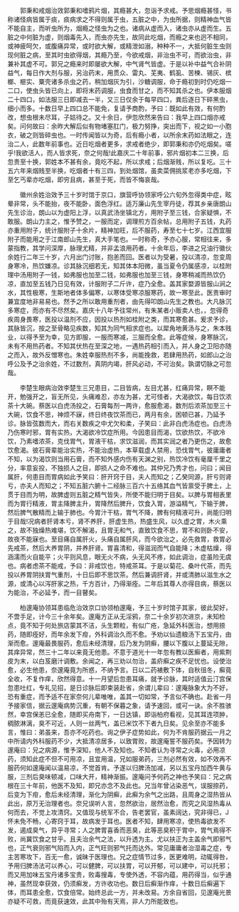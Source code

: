 <!-- { "loadSidebar": true } -->
　　郭秉和戒烟治效郭秉和嗜鸦片烟，其瘾甚大，忽诣予求戒。予思烟瘾甚怪，书称诸怪病皆属于痰，痰病求之不得则属于虫，五脏之中，为虫所据，则精神血气皆不能自主，而听虫所为，烟瘾之怪虫为之也。诸病从虚而入，诸虫亦从虚而生。五脏之中何脏为虚，则烟毒先入，而虫亦先生，故同此吃烟，而瘾之来也迥不相同，或神疲呵欠，或腹痛异常，或时欲大解，或精泄如溺，种种不一，大抵何脏生虫则现何脏之病，至其时虫欲得烟，其瘾乃至，今欲戒烟，非治虫不可，而欲治虫，非兼补其虚不可。郭兄之瘾来时即屡欲大解，中气肾气皆虚。于是以补中益气合补阴益气，每日作大剂与服，另治药末，用贯众、雷丸、芜夷、鹤虱、苦楝、锡灰、槟榔、榧实、粟壳诸多杀虫之药，稍加烟灰为引，沙糖调服，命于瘾初到时仍吃烟一二口，使虫头皆已向上，即将末药调服，虫食而甘之，而不知其杀之也。伊本服烟二十四口，如法服三日即减去一半，又三日仅余于每早四口，粪后逐日下碎黑虫，细小而多。十数日早上四口总不能免，复请予商酌，予曰：既如此有效，有何酌改，想虫根未尽耳，子姑待之。又十余日，伊忽欣然来告曰：我早上四口烟亦戒矣。问何故曰：余昨大解后似有物堵塞肛门，极力努挣，突出而下，视之如一小胞衣，破之则皆碎虫也。一时传闻皆以为奇，后有瘾小者，以所余末药如法眼之，连治二人，此数年前事也。近日吃烟者更多，求戒者绝少，即郭秉和亦仍吃烟矣。嗟乎!我欲活人，而人皆求死，奈之何哉!此嘉庆二十年前事，邪片烟初本二三换，后忽贵至十换，郭姓本不甚有余，竟吃不起，所以求戒；后烟渐贱，所以复吃。三十五六年来烟贱至半换，吃烟者十有三四，到处烟馆，虽卖菜佣挑浆老亦多吃烟，下至乞丐辈亦吃烟，即穷且病，甚至于死，而皆不悔哀哉。

　　徽州余姓治效予三十岁时馆于京口，旗营呼协领家呼公六旬外忽得类中症，眩晕非常，头不能抬，夜不能卧，面色浮红。适万廉山先生宰丹徒，荐其乡亲唐朗山先生诊治，朗山以为虚阳上浮，以真武汤坐镇北方，用附子至三钱，合家疑惧，不敢服。朗山力主之，惟予赞之，一服而定，调理煎方百余帖，总用附子五钱，丸药亦重用附子，统计服附子十余片，精神加旺，后不服药，寿至七十七岁。江西宜服附子而能用之于江南郎山先生，真大手笔也。一时称奇，予亦心服，常相往来，多蒙指教，其学问深厚，脉理尤精，并非孟浪用药者。十余年后，李进之兄油行徽伙余姓行二年三十岁，六月出门讨账，抱恙而回。医者以为受暑，投以清凉，忽变周身寒冷，热饮嫌凉。诊其脉沉细若无，知其体本阳微，虽当夏令仍属感凉，以桂附理中汤用附子一钱，如弗服也加至二钱，如弗服也加至三钱，身寒稍减而热饮仍凉，直加至五钱乃日见有效，计服附子二斤许，症乃全愈。盖其家婺源皆服山涧之水，其性极寒，生斯地者体多偏寒，以寒体受寒凉服寒药，故一寒至此，医贵审时兼宜度地非易易也。然予之所以敢用重剂者，由先得叩朗山先生之教也。大凡脉沉多寒症，而亦有不尽然矣。嘉庆十八年予往常州，有朱某者小贩卖人也，，忽得奇疾周身畏寒，医投以温剂不应，因投以热剂如桂附之类，而其寒愈甚。爰求予诊，其脉皆沉，按之至骨略见疾数，知其为同气相求症也。以犀角地黄汤与之，朱本贱业，以得予至为幸，见方即服，一服而寒减，三服而全愈。此等症候，身寒脉沉，未有不用热药者。不知其伏热在至深之地，一遇热药相引而入，并人身之卫阳亦随之而入，故外反憎寒也。朱姓幸服热剂不多，尚能挽救，若肆用热药，如郎山之治呼公及予之治余姓，不过数剂，真阴内竭，肝风必动，不可治矣。孰谓切脉之可忽哉。

　　李楚生眼病治效李楚生三兄患目，二目皆病，左目尤甚，红痛异常，瞑不能开，勉强开之，盲无所见，头痛难忍，亦左为甚，尤可怪者，大渴欲饮，每日饮浓茶十大碗。蔡医以白虎汤投之，石膏每剂一两许，愈服愈渴，数剂后浓茶加至三十大碗，饮食不思，神烦不寐，终日终夜饮茶而已，两月有余，困顿已甚，乃延予诊。脉皆弦数而大，而右关数疾之中尤欠和柔，子笑曰：此非白虎汤症也。白虎汤乃伤寒时邪，胃有实热，大渴欲冷饮症所用。今因患目而渴，饮欲热饮，不欲冷饮，乃素嗜浓茶，克伐胃气，胃液干枯，求饮滋润，而其实润之者乃更伤之，故愈饮愈渴。彼石膏辈能治实热，不能治虚热，本草载虚人禁用，恐伐胃气，彼庸庸者不知，以为渴饮则当用石膏，而不知外感内伤有天渊之别，热饮冷饮有毫厘千里之分，率意妄投，不独损人之目，即损人之命不难也。其仲兄乃秀才也，问曰；闻目属肝，何患目而胃病如此予笑曰：肝开窍于目，夫人而知之；乙癸同源，肝亏则肾亏，亦夫人而知之；不知五脏六腑十二经脉三百六十五络其血气皆禀受于脾土，上贯于目而为明，故脾虚则五脏之精气皆失，所使不能归明于目矣。以脾与胃相表里而为胃行精液，胃主降脾主升，胃降然后脾升，饮食入胃，游溢精气，下输于脾，然后脾气散精而上输于肺也。今胃汁干枯，胃气不降，脾有何精液可升，尚能归明于目哉!况病者肝肾本亏，肾不养肝，肝虚生热，热盛生风，以久虚之胃，木火乘之，故不独燥热难堪，饮不解渴，且胃无和气，直致饮食不思，胃不和则卧不安，故夜不能寐也。至目痛自属肝火，头痛自属肝风，而今欲治之，必先救胃，救胃必先戒茶，然后大养胃阴，并养肝肾。胃喜清和，得滋润而气自能降；木虚枯燥，得涵濡而火自能平；火平则风息，眼无火不病，头无风不疼，如此调治，症虽险无虞也。病者虑茶不能戒，予曰：非戒饮也，特戒茶耳。于是以菊花、桑叶代茶，而先投以养胃阴扶胃气重剂，十日后即不思饮茶。然后兼调肝肾，并或清肺以滋生水之源，或清心以泻肝家之热，千方百计，乃得渐痊。二年后其尊人亦得目病，蔡医以为能治，不必延予，而一目瞽矣。

　　柏邃庵协领耳患临危治效京口协领柏邃庵，予三十岁时馆子其家，彼此契好，不啻手足，计今三十余年矣。邃庵方正从无淫鸦，奈二十余岁初次进京，未知检点，竟不知于何处旅店蒙其不洁，头生颗粒，有似广疮，急延外科医治，想用捺药，随即痊好，而年余发下疳，外科调治久而不愈。予劝以仙遗粮汤下五宝丹，由渐而愈。邃庵最畏服药，愈后未经清理，后乃发为阴癣，腰以下腹以上蔓延无隙，其痒异常，然三十二年以来竟无他患。不意于道光十一年忽有教以医癣者，用紫荆皮为末，以白芨磨汁调敷。余闻之，再三劝以勿治，盖疥癣之疾不足忧也。设使治愈，必生他患，奈邃庵竟为所惑，不纳予言。日以二药裱敷下体，自秋徂冬，癣竟全收，不复作痒，欣然得意。十一月望后忽患耳痛，就予诊脉，其时适值云汀宫保忽患吐红，专礼见招，是日诊脉后即束装赴省，余谓儿辈曰：邃庵脉象大为不好，恐有重症，而予适不在家奈何儿辈唯唯，盖其一切如常，予言似不确也。赴省一月予接家信，据云邃庵病势沉重，有朝不保暮之象，请予速回，或可一诀。余不胜骇然，幸宫保恙已全愈，随即买舟南下，一日达镇，即诣柏府看视，见其耳连项肿，稠脓淋漓，臭不可近，人则一丝两气，盖已米饮不下者九日矣。见余至亦不能多言，惟曰：弟虽来，吾亦不吃药也。询之伊子症势如此，何为不肯服药据云一月之中所请内外科服药不少，大抵清凉居多，以致胃败，故邃庵誓不服药矣。予因转为邃庵曰：兄之病源，惟予深知，他人不及知也。不知者认为寻常之火毒，必用凉药，须知此症不但不可用凉，且宜用温，兄如服弟药，三剂必然有效，如不效再不服药何如邃庵闻以温易凉，不觉首肯。予遂以归脾汤加减，另以五宝丹加西牛黄与服，三剂后臭味顿减，口味大开，精神渐振。邃庵问予何药之神也予笑曰：兄之病根在三十年前，他医不及知，即兄亦念不及此也。兄当年曾沾染恶气，误服捺药，后变为下疳，愈后未经清理，渐化为阴癣，此癣为余气之出路，且周身之湿热皆从此出，原万无治理者也。奈兄误听人言，忽然欲治，居然治愈，而究之风湿热毒从何而去，不觉上攻清窍。又值现与统军不合，告老罢官，虽素阔达，究非得已，J怀未免不畅，心寄窍于耳，故病发于耳也。医者不知，肆用寒凉，使热毒欲发不发，遏成臭气，异乎寻常；人之脾胃喜香而恶臭，此等恶臭积于胃中，胃气焉得不败，尚冀饮食之甘乎。且夫治余气之法，以升透为主。尤以扶正为主盖余气即邪气也，正气衰则邪气陷而入内，正气旺则邪气托而达外。常见庸庸者治湿毒之症，专主苦寒攻下，百无一愈，诚昧于医理也。兄之症情节过多，医更难明，动辄得咎，予用归脾汤法可以养心，可以健脾，可以扶胃，可以开郁，可以建中，可以托邪；而又用加味五宝丹诸多宝贵，败毒搜毒，专使外透，不容内蕴，用药得当，似乎通神，虽然现幸获效，仍须癣发，方许收功也。数日后癣渐作痒，十数日后癣遍下体，而耳患全愈，饮食倍常。始终总此一方，并未改易。方余自省回，见邃庵光景亦疑不可救，而竟获速效，此其中殆有天焉，非人力所能致也。

